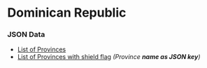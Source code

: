 # Dominican Republic
### JSON Data

- [List of Provinces](https://github.com/Enmanuellperez98/1st-task/blob/master/provinces.json)
- [List of Provinces with shield flag](https://github.com/Enmanuellperez98/1st-task/blob/master/provinces-shiled-flags.json) *(Province **name as JSON key**)*